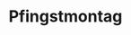 ---
title: Pfingstmontag
filter:
    kind: holiday
dates:
    start: 2024-05-20
    end: 2024-05-20
_build:
  render: false # no permalink/single-page, we WANT THIS
  list: true # but render on the list pages
---